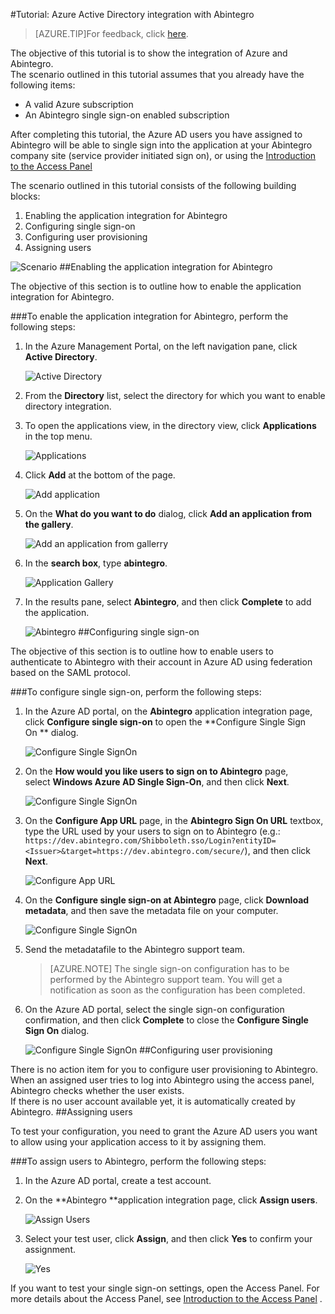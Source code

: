 <properties 
    pageTitle="Tutorial: Azure Active Directory integration with Abintegro | Windows Azure" 
    description="Learn how to use Abintegro with Azure Active Directory to enable single sign-on, automated provisioning, and more!" 
    services="active-directory" 
    authors="markusvi"  
    documentationCenter="na" 
    manager="stevenpo"/>
<tags
	ms.service="active-directory"
	ms.date="10/22/2015"
	wacn.date=""/>

#Tutorial: Azure Active Directory integration with Abintegro
<!-- keep by customization: begin -->
>[AZURE.TIP]For feedback, click [here](http://go.microsoft.com/fwlink/?LinkId=529073).
<!-- keep by customization: end -->

The objective of this tutorial is to show the integration of Azure and Abintegro.  
The scenario outlined in this tutorial assumes that you already have the following items:

-   A valid Azure subscription
-   An Abintegro single sign-on enabled subscription

After completing this tutorial, the Azure AD users you have assigned to Abintegro will be able to single sign into the application at your Abintegro company site (service provider initiated sign on), or using the [Introduction to the Access <!-- deleted by customization Panel](/documentation/articles/active-directory-saas-access-panel-introduction). --><!-- keep by customization: begin --> Panel](https://msdn.microsoft.com/zh-cn/library/dn308586) <!-- keep by customization: end -->

The scenario outlined in this tutorial consists of the following building blocks:

1.  Enabling the application integration for Abintegro
2.  Configuring single sign-on
3.  Configuring user provisioning
4.  Assigning users

![Scenario](./media/active-directory-saas-abintegro-tutorial/IC790076.png "Scenario")
##Enabling the application integration for Abintegro

The objective of this section is to outline how to enable the application integration for Abintegro.

###To enable the application integration for Abintegro, perform the following steps:

1.  In the Azure Management Portal, on the left navigation pane, click **Active Directory**.

    ![Active Directory](./media/active-directory-saas-abintegro-tutorial/IC700993.png "Active Directory")

2.  From the **Directory** list, select the directory for which you want to enable directory integration.

3.  To open the applications view, in the directory view, click **Applications** in the top menu.

    ![Applications](./media/active-directory-saas-abintegro-tutorial/IC700994.png "Applications")

4.  Click **Add** at the bottom of the page.

    ![Add application](./media/active-directory-saas-abintegro-tutorial/IC749321.png "Add application")

5.  On the **What do you want to do** dialog, click **Add an application from the gallery**.

    ![Add an application from gallerry](./media/active-directory-saas-abintegro-tutorial/IC749322.png "Add an application from gallerry")

6.  In the **search box**, type **abintegro**.

    ![Application Gallery](./media/active-directory-saas-abintegro-tutorial/IC790077.png "Application Gallery")

7.  In the results pane, select **Abintegro**, and then click **Complete** to add the application.

    ![Abintegro](./media/active-directory-saas-abintegro-tutorial/IC790078.png "Abintegro")
##Configuring single sign-on

The objective of this section is to outline how to enable users to authenticate to Abintegro with their account in Azure AD using federation based on the SAML protocol.

###To configure single sign-on, perform the following steps:

1.  In the Azure AD portal, on the **Abintegro** application integration page, click **Configure single sign-on** to open the **Configure Single Sign On ** dialog.

    ![Configure Single SignOn](./media/active-directory-saas-abintegro-tutorial/IC790079.png "Configure Single SignOn")

2.  On the **How would you like users to sign on to Abintegro** page, select **Windows Azure AD Single Sign-On**, and then click **Next**.

    ![Configure Single SignOn](./media/active-directory-saas-abintegro-tutorial/IC790080.png "Configure Single SignOn")

3.  On the **Configure App URL** page, in the **Abintegro Sign On URL** textbox, type the URL used by your users to sign on to Abintegro (e.g.: `https://dev.abintegro.com/Shibboleth.sso/Login?entityID=<Issuer>&target=https://dev.abintegro.com/secure/`), and then click **Next**.

    ![Configure App URL](./media/active-directory-saas-abintegro-tutorial/IC790081.png "Configure App URL")

4.  On the **Configure single sign-on at Abintegro** page, click **Download metadata**, and then save the metadata file on your computer.

    ![Configure Single SignOn](./media/active-directory-saas-abintegro-tutorial/IC790082.png "Configure Single SignOn")

5.  Send the metadatafile to the Abintegro support team.

    >[AZURE.NOTE] The single sign-on configuration has to be performed by the Abintegro support team. You will get a notification as soon as the configuration has been completed.

6.  On the Azure AD portal, select the single sign-on configuration confirmation, and then click **Complete** to close the **Configure Single Sign On** dialog.

    ![Configure Single SignOn](./media/active-directory-saas-abintegro-tutorial/IC790083.png "Configure Single SignOn")
##Configuring user provisioning

There is no action item for you to configure user provisioning to Abintegro.  
When an assigned user tries to log into Abintegro using the access panel, Abintegro checks whether the user exists.  
If there is no user account available yet, it is automatically created by Abintegro.
##Assigning users

To test your configuration, you need to grant the Azure AD users you want to allow using your application access to it by assigning them.

###To assign users to Abintegro, perform the following steps:

1.  In the Azure AD portal, create a test account.

2.  On the **Abintegro **application integration page, click **Assign users**.

    ![Assign Users](./media/active-directory-saas-abintegro-tutorial/IC790084.png "Assign Users")

3.  Select your test user, click **Assign**, and then click **Yes** to confirm your assignment.

    ![Yes](./media/active-directory-saas-abintegro-tutorial/IC767830.png "Yes")

If you want to test your single sign-on settings, open the Access Panel. For more details about the Access Panel, see [Introduction to the Access <!-- deleted by customization Panel](/documentation/articles/active-directory-saas-access-panel-introduction) --><!-- keep by customization: begin --> Panel](https://msdn.microsoft.com/zh-cn/library/dn308586) <!-- keep by customization: end -->.
